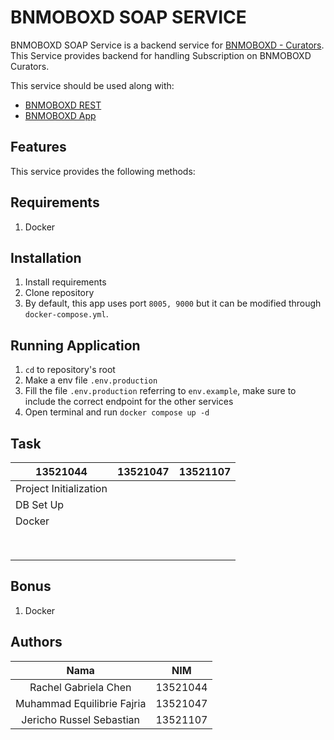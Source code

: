 # BNMOBOXD SOAP SERVICE
BNMOBOXD SOAP Service is a backend service for [BNMOBOXD - Curators](https://gitlab.informatika.org/if3110-2023-01-16/bnmoboxd-spa-client). This Service provides backend for handling Subscription on BNMOBOXD Curators.

This service should be used along with:
- [BNMOBOXD REST](https://gitlab.informatika.org/if3110-2023-01-16/bnmoboxd-rest-service)
- [BNMOBOXD App](https://gitlab.informatika.org/if3110-2023-01-16/bnmoboxd)


## Features
This service provides the following methods:



## Requirements
1. Docker


## Installation
1. Install requirements
2. Clone repository
3. By default, this app uses port `8005, 9000` but it can be modified through `docker-compose.yml`.


## Running Application
1. `cd` to repository's root
2. Make a env file `.env.production`
3. Fill the file `.env.production` referring to `env.example`, make sure to include the correct endpoint for the other services
4. Open terminal and run `docker compose up -d`

## Task
| 13521044               | 13521047 | 13521107 |
|------------------------|----------|----------|
| Project Initialization |          |          |
| DB Set Up              |          |          |
| Docker                 |          |          |
|                        |          |          |
|                        |          |          |
|                        |          |          |
|                        |          |          |
|                        |          |          |
|                        |          |          |
|                        |          |          |
|                        |          |          |


## Bonus
1. Docker


## Authors
|              Nama              |   NIM    |
| :----------------------------: | :------: |
| Rachel Gabriela Chen           | 13521044 |
| Muhammad Equilibrie Fajria     | 13521047 |
| Jericho Russel Sebastian       | 13521107 |
